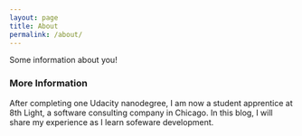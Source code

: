 ```yaml
---
layout: page
title: About
permalink: /about/
---
```


Some information about you!

### More Information

After completing one Udacity nanodegree, I am now a student apprentice at 8th Light, a software consulting company in Chicago. 
In this blog, I will share my experience as I learn sofeware development. 
